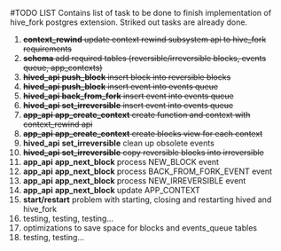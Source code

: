 #TODO LIST
Contains list of task to be done to finish implementation of hive_fork postgres extension.
Striked out tasks are already done.

1. ~~**context_rewind** update context rewind subsystem api to hive_fork requirements~~
2. ~~**schema** add required tables (reversible/irreversible blocks, events queue, app_contexts)~~ 
1. ~~**hived_api** **push_block** insert block into reversible blocks~~
2. ~~**hived_api** **push_block** insert event into events queue~~
3. ~~**hived_api** **back_from_fork** insert event into events queue~~
4. ~~**hived_api** **set_irreversible** insert event into events queue~~
7. ~~**app_api** **app_create_context** create function and context with context_rewind api~~
7. ~~**app_api** **app_create_context** create blocks view for each context~~   
5. **hived_api** **set_irreversible** clean up obsolete events
6. ~~**hived_api** **set_irreversible** copy reversible blocks into irreversible~~
8. **app_api** **app_next_block** process NEW_BLOCK event
9. **app_api** **app_next_block** process BACK_FROM_FORK_EVENT event
10. **app_api** **app_next_block** process NEW_IRREVERSIBLE event
11. **app_api** **app_next_block** update APP_CONTEXT
11. **start/restart** problem with starting, closing and restarting hived and hive_fork
12. testing, testing, testing...
13. optimizations to save space for blocks and events_queue tables 
14. testing, testing...
